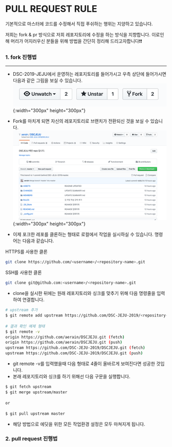 # PULL REQUEST RULE

기본적으로 마스터에 코드를 수정해서 직접 푸쉬하는 행위는 지양하고 있습니다. 

저희는 fork & pr 방식으로 저희 레포지토리에 수정을 하는 방식을 지향합니다.
이로인해 머리가 어지러우신 분들을 위해 방법을 간단히 정리해 드리고자합니다❗️❗️

### 1. fork 진행법 
---
* DSC-2019-JEJU에서 운영하는 레포지토리를 들어가시고 우측 상단에 들어가시면 다음과 같은 그림을 보실 수 있습니다.
![forkbutton](./IMAGE/FORK_EXAMPLE.png){:width="300px" height="300px"}

* Fork를 마치게 되면 자신의 레포지토리로 브랜치가 전환되신 것을 보실 수 있습니다.
![forkedRepository](./IMAGE/FORKED_EXAMPLE.png){:width="300px" height="300px"}

* 이제 포크한 레포를 클론하는 형태로 로컬에서 작업을 실시하실 수 있습니다. 명령어는 다음과 같습니다.

HTTPS를 사용한 클론
```bash
git clone https://github.com/<username>/<repository-name>.git
```
SSH를 사용한 클론
```bash
git clone git@github.com:<username>/<repository-name>.git
```

* clone을 실시한 뒤에는 원래 레포지토리와 싱크를 맞추기 위해 다음 명령줄을 입력하여 연결합니다.
```bash
# upstream 추가
$ git remote add upstream https://github.com/DSC-JEJU-2019/<repository-name>.git

# 결과 확인 예제 형태
$ git remote -v
origin https://github.com/aerain/DSCJEJU.git (fetch)
origin https://github.com/aerain/DSCJEJU.git (push)
upstream https://github.com/DSC-JEJU-2019/DSCJEJU.git (fetch)
upstream https://github.com/DSC-JEJU-2019/DSCJEJU.git (push)
```

* git remote -v를 입력했을때 다음 형태로 4줄이 올바르게 보여진다면 성공한 것입니다.
* 본래 레포지토리와 싱크를 하기 위해선 다음 구문을 실행합니다.
```bash
$ git fetch upstream
$ git merge upstream/master

or

$ git pull upstream master
```

* 해당 방법으로 에딧을 위한 모든 작업환경 설정은 모두 마쳐지게 됩니다.

### 2. pull request 진행법
